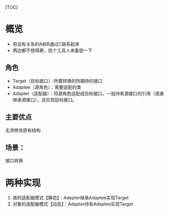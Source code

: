 [TOC]

# 概览
+ 将没有关系的A和B通过C联系起来
+ 两边都不想得罪，找个工具人来委屈一下
## 角色
+ Target（目标接口）:所要转换的所期待的接口
+ Adaptee（源角色）：需要适配的类
+ Adapter（适配器）：将源角色适配成目标接口，一般持有源接口的引用（或者继承源接口），且实现目标接口。
## 主要优点
无须修改原有结构
## 场景：
接口转换
# 两种实现
1. 类的适配器模式【静态】：Adapter继承Adaptee实现Target
2. 对象的适配器模式【动态】：Adapter持有Adaptee实现Target

